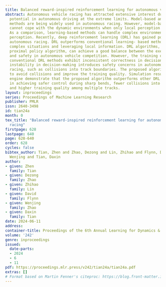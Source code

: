 ```yaml
---
title: Balanced reward-inspired reinforcement learning for autonomous vehicle racing
abstract: Autonomous vehicle racing has attracted extensive interest due to its great
  potential in autonomous driving at the extreme limits. Model-based and learning-based
  methods are being widely used in autonomous racing. However, model-based methods
  cannot cope with the dynamic environments when only local perception is available.
  As a comparison, learning-based methods can handle complex environments under local
  perception. Recently, deep reinforcement learning (DRL) has gained popularity in
  autonomous racing. DRL outperforms conventional learning- based methods by handling
  complex situations and leveraging local information. DRL algorithms, such as the
  proximal policy algorithm, can achieve a good balance between the execution time
  and safety in autonomous vehicle competition. However, the training outcomes of
  conventional DRL methods exhibit inconsistent correctness in decision-making. The
  instability in decision-making introduces safety concerns in autonomous vehicle
  racing, such as collisions into track boundaries. The proposed algorithm is capable
  to avoid collisions and improve the training quality. Simulation results on a physical
  engine demonstrate that the proposed algorithm outperforms other DRL algorithms
  in achieving safer control during sharp bends, fewer collisions into track boundaries,
  and higher training quality among multiple tracks.
layout: inproceedings
series: Proceedings of Machine Learning Research
publisher: PMLR
issn: 2640-3498
id: tian24a
month: 0
tex_title: "Balanced reward-inspired reinforcement learning for autonomous vehicle
  racing"
firstpage: 628
lastpage: 640
page: 628-640
order: 628
cycles: false
bibtex_author: Tian, Zhen and Zhao, Dezong and Lin, Zhihao and Flynn, David and Zhao,
  Wenjing and Tian, Daxin
author:
- given: Zhen
  family: Tian
- given: Dezong
  family: Zhao
- given: Zhihao
  family: Lin
- given: David
  family: Flynn
- given: Wenjing
  family: Zhao
- given: Daxin
  family: Tian
date: 2024-06-11
address:
container-title: Proceedings of the 6th Annual Learning for Dynamics & Control Conference
volume: '242'
genre: inproceedings
issued:
  date-parts:
  - 2024
  - 6
  - 11
pdf: https://proceedings.mlr.press/v242/tian24a/tian24a.pdf
extras: []
# Format based on Martin Fenner's citeproc: https://blog.front-matter.io/posts/citeproc-yaml-for-bibliographies/
---
```

